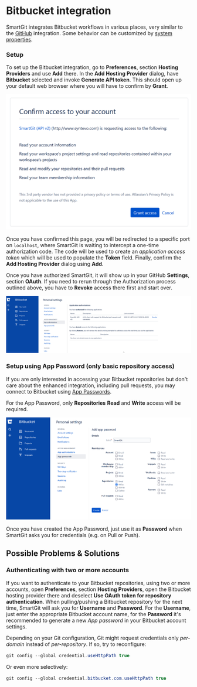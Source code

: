 # Bitbucket integration

SmartGit integrates Bitbucket workflows in various places, very similar
to the
[GitHub](GitHub-integration.md)
integration. Some behavior can be customized by [system properties](System-Properties.md#SystemProperties-properties.bitbucket).

### Setup

To set up the Bitbucket integration, go to **Preferences**, section
**Hosting Providers** and use **Add** there. In the **Add Hosting
Provider** dialog, have **Bitbucket** selected and invoke **Generate API
token**. This should open up your default web browser where you will
have to confirm by **Grant**.

![](attachments/bitbucket-oauth-grant.png)

Once you have confirmed this page, you will be redirected to a specific port on `localhost`, where SmartGit is waiting to intercept a one-time authorization code.
The code will be used to
create an *application access token* which will be used to populate the
**Token** field. Finally, confirm the **Add Hosting Provider** dialog
using **Add**.

Once you have authorized SmartGit, it will show up in your GitHub
**Settings**, section **OAuth**. If you need to rerun through the
Authorization process outlined above, you have to **Revoke** access
there first and start over.

![](attachments/bitbucket-oauth-overview.png)

### Setup using App Password (only basic repository access)

If you are only interested in accessing your Bitbucket repositories but don't care about the enhanced integration, including pull requests, you may connect to Bitbucket using [App Passwords](https://support.atlassian.com/bitbucket-cloud/docs/app-passwords/).

For the App Password, only **Repositories** **Read** and **Write** access will be required.

![](attachments/bitbucket-app-password.png)

Once you have created the App Password, just use it as **Password** when SmartGit asks you for credentials (e.g. on Pull or Push). 


## Possible Problems & Solutions

### Authenticating with two or more accounts

If you want to authenticate to your Bitbucket repositories, using two or
more accounts, open **Preferences**, section **Hosting Providers**, open
the Bitbucket hosting provider there and deselect **Use OAuth token for
repository authentication**. When pulling/pushing a Bitbucket repository
for the next time, SmartGit will ask you for **Username** and
**Password**. For the **Username**, just enter the appropriate Bitbucket
account name, for the **Password** it's recommended to generate a new
*App password* in your Bitbucket account settings.

Depending on your Git configuration, Git might request credentials only
*per-domain* instead of *per-repository*. If so, try to reconfigure:



``` java
git config --global credential.useHttpPath true
```



Or even more selectively:



``` java
git config --global credential.bitbucket.com.useHttpPath true
```




